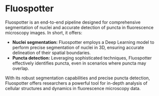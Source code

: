 # Fluospotter

Fluospotter is an end-to-end pipeline designed for comprehensive segmentation of nuclei and accurate detection of puncta in fluorescence microscopy images. In short, it offers:

* **Nuclei segmentation:** Fluospotter employs a Deep Learning model to perform precise segmentation of nuclei in 3D, ensuring accurate delineation of their spatial boundaries.
* **Puncta detection:** Leveraging sophisticated techniques, Fluospotter effectively identifies puncta, even in scenarios where puncta may overlap.

With its robust segmentation capabilities and precise puncta detection, Fluospotter offers researchers a powerful tool for in-depth analysis of cellular structures and dynamics in fluorescence microscopy data.

